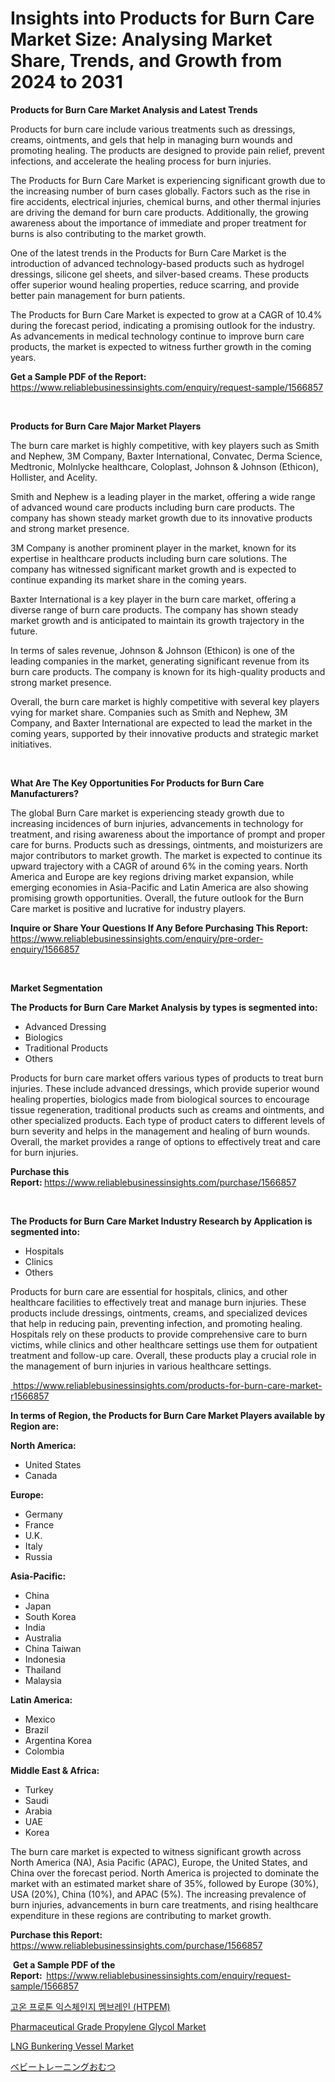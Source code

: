 <p><h1>Insights into Products for Burn Care Market Size: Analysing Market Share, Trends, and Growth from 2024 to 2031</h1></p><p><strong>Products for Burn Care Market Analysis and Latest Trends</strong></p>
<p><p>Products for burn care include various treatments such as dressings, creams, ointments, and gels that help in managing burn wounds and promoting healing. The products are designed to provide pain relief, prevent infections, and accelerate the healing process for burn injuries.</p><p>The Products for Burn Care Market is experiencing significant growth due to the increasing number of burn cases globally. Factors such as the rise in fire accidents, electrical injuries, chemical burns, and other thermal injuries are driving the demand for burn care products. Additionally, the growing awareness about the importance of immediate and proper treatment for burns is also contributing to the market growth.</p><p>One of the latest trends in the Products for Burn Care Market is the introduction of advanced technology-based products such as hydrogel dressings, silicone gel sheets, and silver-based creams. These products offer superior wound healing properties, reduce scarring, and provide better pain management for burn patients.</p><p>The Products for Burn Care Market is expected to grow at a CAGR of 10.4% during the forecast period, indicating a promising outlook for the industry. As advancements in medical technology continue to improve burn care products, the market is expected to witness further growth in the coming years.</p></p>
<p><strong>Get a Sample PDF of the Report:&nbsp;</strong> <a href="https://www.reliablebusinessinsights.com/enquiry/request-sample/1566857">https://www.reliablebusinessinsights.com/enquiry/request-sample/1566857</a></p>
<p>&nbsp;</p>
<p><strong>Products for Burn Care Major Market Players</strong></p>
<p><p>The burn care market is highly competitive, with key players such as Smith and Nephew, 3M Company, Baxter International, Convatec, Derma Science, Medtronic, Molnlycke healthcare, Coloplast, Johnson & Johnson (Ethicon), Hollister, and Acelity. </p><p>Smith and Nephew is a leading player in the market, offering a wide range of advanced wound care products including burn care products. The company has shown steady market growth due to its innovative products and strong market presence. </p><p>3M Company is another prominent player in the market, known for its expertise in healthcare products including burn care solutions. The company has witnessed significant market growth and is expected to continue expanding its market share in the coming years.</p><p>Baxter International is a key player in the burn care market, offering a diverse range of burn care products. The company has shown steady market growth and is anticipated to maintain its growth trajectory in the future.</p><p>In terms of sales revenue, Johnson & Johnson (Ethicon) is one of the leading companies in the market, generating significant revenue from its burn care products. The company is known for its high-quality products and strong market presence.</p><p>Overall, the burn care market is highly competitive with several key players vying for market share. Companies such as Smith and Nephew, 3M Company, and Baxter International are expected to lead the market in the coming years, supported by their innovative products and strategic market initiatives.</p></p>
<p>&nbsp;</p>
<p><strong>What Are The Key Opportunities For Products for Burn Care Manufacturers?</strong></p>
<p><p>The global Burn Care market is experiencing steady growth due to increasing incidences of burn injuries, advancements in technology for treatment, and rising awareness about the importance of prompt and proper care for burns. Products such as dressings, ointments, and moisturizers are major contributors to market growth. The market is expected to continue its upward trajectory with a CAGR of around 6% in the coming years. North America and Europe are key regions driving market expansion, while emerging economies in Asia-Pacific and Latin America are also showing promising growth opportunities. Overall, the future outlook for the Burn Care market is positive and lucrative for industry players.</p></p>
<p><strong>Inquire or Share Your Questions If Any Before Purchasing This Report:</strong> <a href="https://www.reliablebusinessinsights.com/enquiry/pre-order-enquiry/1566857">https://www.reliablebusinessinsights.com/enquiry/pre-order-enquiry/1566857</a></p>
<p>&nbsp;</p>
<p><strong>Market Segmentation</strong></p>
<p><strong>The Products for Burn Care Market Analysis by types is segmented into:</strong></p>
<p><ul><li>Advanced Dressing</li><li>Biologics</li><li>Traditional Products</li><li>Others</li></ul></p>
<p><p>Products for burn care market offers various types of products to treat burn injuries. These include advanced dressings, which provide superior wound healing properties, biologics made from biological sources to encourage tissue regeneration, traditional products such as creams and ointments, and other specialized products. Each type of product caters to different levels of burn severity and helps in the management and healing of burn wounds. Overall, the market provides a range of options to effectively treat and care for burn injuries.</p></p>
<p><strong>Purchase this Report:&nbsp;</strong><a href="https://www.reliablebusinessinsights.com/purchase/1566857">https://www.reliablebusinessinsights.com/purchase/1566857</a></p>
<p>&nbsp;</p>
<p><strong>The Products for Burn Care Market Industry Research by Application is segmented into:</strong></p>
<p><ul><li>Hospitals</li><li>Clinics</li><li>Others</li></ul></p>
<p><p>Products for burn care are essential for hospitals, clinics, and other healthcare facilities to effectively treat and manage burn injuries. These products include dressings, ointments, creams, and specialized devices that help in reducing pain, preventing infection, and promoting healing. Hospitals rely on these products to provide comprehensive care to burn victims, while clinics and other healthcare settings use them for outpatient treatment and follow-up care. Overall, these products play a crucial role in the management of burn injuries in various healthcare settings.</p></p>
<p><a href="https://www.reliablebusinessinsights.com/products-for-burn-care-market-r1566857">&nbsp;https://www.reliablebusinessinsights.com/products-for-burn-care-market-r1566857</a></p>
<p><strong>In terms of Region, the Products for Burn Care Market Players available by Region are:</strong></p>
<p>
    <p> <strong> North America: </strong>
        <ul>
            <li>United States</li>
            <li>Canada</li>
        </ul>
        </p> 
    <p> <strong> Europe: </strong>
        <ul>
            <li>Germany</li>
            <li>France</li>
            <li>U.K.</li>
            <li>Italy</li>
            <li>Russia</li>
        </ul>
        </p> 
    <p> <strong> Asia-Pacific: </strong>
        <ul>
            <li>China</li>
            <li>Japan</li>
            <li>South Korea</li>
            <li>India</li>
            <li>Australia</li>
            <li>China Taiwan</li>
            <li>Indonesia</li>
            <li>Thailand</li>
            <li>Malaysia</li>
        </ul>
        </p> 
    <p> <strong> Latin America: </strong>
        <ul>
            <li>Mexico</li>
            <li>Brazil</li>
            <li>Argentina Korea</li>
            <li>Colombia</li>
        </ul>
        </p> 
    <p> <strong> Middle East & Africa: </strong>
        <ul>
            <li>Turkey</li>
            <li>Saudi</li>
            <li>Arabia</li>
            <li>UAE</li>
            <li>Korea</li>
        </ul>
    </p>
    </p>
<p><p>The burn care market is expected to witness significant growth across North America (NA), Asia Pacific (APAC), Europe, the United States, and China over the forecast period. North America is projected to dominate the market with an estimated market share of 35%, followed by Europe (30%), USA (20%), China (10%), and APAC (5%). The increasing prevalence of burn injuries, advancements in burn care treatments, and rising healthcare expenditure in these regions are contributing to market growth.</p></p>
<p><strong>Purchase this Report: </strong><a href="https://www.reliablebusinessinsights.com/purchase/1566857">https://www.reliablebusinessinsights.com/purchase/1566857</a></p>
<p>&nbsp;<strong>Get a Sample PDF of the Report:&nbsp;&nbsp;</strong><a href="https://www.reliablebusinessinsights.com/enquiry/request-sample/1566857">https://www.reliablebusinessinsights.com/enquiry/request-sample/1566857</a></p>
<p><strong></strong></p>
<p><p><a href="https://medium.com/@bustersipes981/%EA%B3%A0%EC%98%A8-%ED%94%84%EB%A1%9C%ED%86%A4-%EA%B5%90%ED%99%98-%EB%A7%89-htpem-%EC%8B%9C%EC%9E%A5-%EC%8B%9C%EC%9E%A5-cagr-%EC%8B%9C%EC%9E%A5-%ED%8A%B8%EB%A0%8C%EB%93%9C-%EB%B0%8F-%EC%84%B1%EC%9E%A5-%EC%A0%84%EB%9E%B5%EC%97%90-%EB%8C%80%ED%95%9C-%ED%86%B5%EC%B0%B0%EB%A0%A5-8df63f5449f5">고온 프로톤 익스체인지 멤브레인 (HTPEM)</a></p><p><a href="https://github.com/Valeridd446677/Market-Research-Report-List-1/blob/main/pharmaceutical-grade-propylene-glycol-market.md">Pharmaceutical Grade Propylene Glycol Market</a></p><p><a href="https://github.com/irfadac/Market-Research-Report-List-3/blob/main/lng-bunkering-vessel-market.md">LNG Bunkering Vessel Market</a></p><p><a href="https://medium.com/@kaydenjohns1964/%E8%B5%A4%E3%81%A1%E3%82%83%E3%82%93%E3%83%88%E3%83%AC%E3%83%BC%E3%83%8B%E3%83%B3%E3%82%B0%E3%81%8A%E3%82%80%E3%81%A4%E5%B8%82%E5%A0%B4-2031%E5%B9%B4%E3%81%BE%E3%81%A7%E3%81%AE%E6%88%90%E5%8A%9F%E3%82%92%E5%8F%8E%E3%82%81%E3%82%8B%E3%83%93%E3%82%B8%E3%83%8D%E3%82%B9%E6%88%A6%E7%95%A5%E3%81%AE%E9%8D%B5-421048dd7807">ベビートレーニングおむつ</a></p></p>